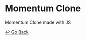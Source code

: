 # Momentum Clone

Momentum Clone made with JS

[↩️ Go Back](https://github.com/lisy0123/Nomadcoders)

